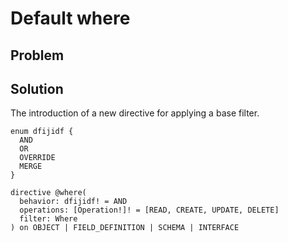 # Default where

## Problem

## Solution

The introduction of a new directive for applying a base filter.

```gql
enum dfijidf {
  AND
  OR
  OVERRIDE
  MERGE
}

directive @where(
  behavior: dfijidf! = AND
  operations: [Operation!]! = [READ, CREATE, UPDATE, DELETE]
  filter: Where
) on OBJECT | FIELD_DEFINITION | SCHEMA | INTERFACE
```
